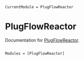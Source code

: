 ```@meta
CurrentModule = PlugFlowReactor
```

# PlugFlowReactor

Documentation for [PlugFlowReactor](https://github.com/vinodjanardhanan/PlugFlowReactor.jl).

```@index
```

```@autodocs
Modules = [PlugFlowReactor]
```
